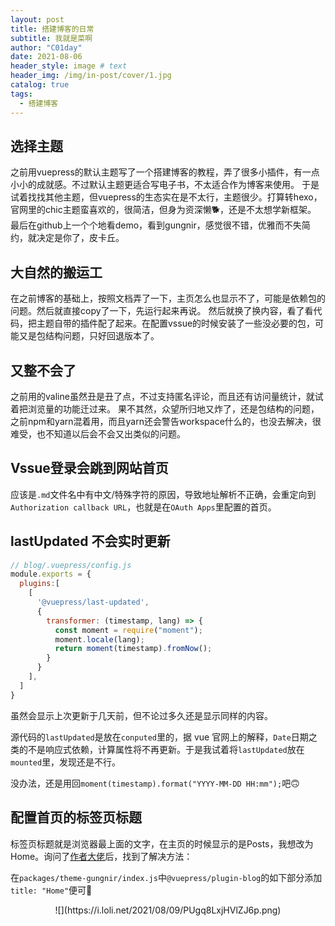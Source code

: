 ```yaml
---
layout: post
title: 搭建博客的日常
subtitle: 我就是菜啊
author: "C01day"
date: 2021-08-06
header_style: image # text
header_img: /img/in-post/cover/1.jpg
catalog: true
tags:
  - 搭建博客
---
```


## 选择主题
之前用vuepress的默认主题写了一个搭建博客的教程，弄了很多小插件，有一点小小的成就感。不过默认主题更适合写电子书，不太适合作为博客来使用。
于是试着找找其他主题，但vuepress的生态实在是不太行，主题很少。打算转hexo，官网里的chic主题蛮喜欢的，很简洁，但身为资深懒🐕，还是不太想学新框架。
最后在github上一个个地看demo，看到gungnir，感觉很不错，优雅而不失简约，就决定是你了，皮卡丘。

## 大自然的搬运工
在之前博客的基础上，按照文档弄了一下，主页怎么也显示不了，可能是依赖包的问题。然后就直接copy了一下，先运行起来再说。
然后就换了换内容，看了看代码，把主题自带的插件配了起来。在配置vssue的时候安装了一些没必要的包，可能又是包结构问题，只好回退版本了。

## 又整不会了
之前用的valine虽然丑是丑了点，不过支持匿名评论，而且还有访问量统计，就试着把浏览量的功能迁过来。
果不其然，众望所归地又炸了，还是包结构的问题，之前npm和yarn混着用，而且yarn还会警告workspace什么的，也没去解决，很难受，也不知道以后会不会又出类似的问题。

## Vssue登录会跳到网站首页
应该是`.md`文件名中有中文/特殊字符的原因，导致地址解析不正确，会重定向到`Authorization callback URL`，也就是在`OAuth Apps`里配置的首页。

## lastUpdated 不会实时更新
``` js
// blog/.vuepress/config.js
module.exports = {
  plugins:[
    [
      '@vuepress/last-updated', 
      {
        transformer: (timestamp, lang) => {
          const moment = require("moment");
          moment.locale(lang);
          return moment(timestamp).fromNow();
        }
      }
    ],
  ]
}
```
虽然会显示上次更新于几天前，但不论过多久还是显示同样的内容。

源代码的`lastUpdated`是放在`conputed`里的，据 vue 官网上的解释，`Date`日期之类的不是响应式依赖，计算属性将不再更新。于是我试着将`lastUpdated`放在`mounted`里，发现还是不行。

没办法，还是用回`moment(timestamp).format("YYYY-MM-DD HH:mm");`吧🙃

## 配置首页的标签页标题
标签页标题就是浏览器最上面的文字，在主页的时候显示的是Posts，我想改为Home。询问了[作者大佬](https://zxh.io/)后，找到了解决方法：

在`packages/theme-gungnir/index.js`中`@vuepress/plugin-blog`的如下部分添加`title: "Home"`便可🤗
<div align=center>
![](https://i.loli.net/2021/08/09/PUgq8LxjHVlZJ6p.png)
</div>